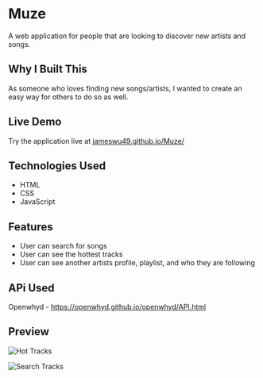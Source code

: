 # Muze 

A web application for people that are looking to discover new artists and songs. 

## Why I Built This

As someone who loves finding new songs/artists, I wanted to create an easy way for others to do so as well. 

## Live Demo

Try the application live at [jameswu49.github.io/Muze/](jameswu49.github.io/Muze/)

## Technologies Used

- HTML
- CSS
- JavaScript 

## Features 

- User can search for songs 
- User can see the hottest tracks 
- User can see another artists profile, playlist, and who they are following 


## APi Used

Openwhyd - https://openwhyd.github.io/openwhyd/API.html

## Preview

![Hot Tracks](images/hot.gif)

![Search Tracks](images/search.gif)

